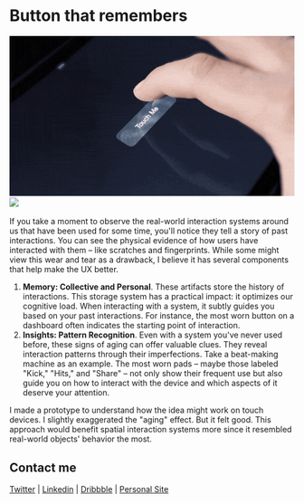 # Button that remembers

<img src="Gifs/164_A_button_That_Rememebers_Live.gif" width="800px">
<img src="Gifs/163_Keypad_with_Buttons_that_remember_3.gif" width="800px">

If you take a moment to observe the real-world interaction systems around us that have been used for some time, you'll notice they tell a story of past interactions. You can see the physical evidence of how users have interacted with them – like scratches and fingerprints. While some might view this wear and tear as a drawback, I believe it has several components that help make the UX better.

1. **Memory: Collective and Personal**. These artifacts store the history of interactions. This storage system has a practical impact: it optimizes our cognitive load. When interacting with a system, it subtly guides you based on your past interactions. For instance, the most worn button on a dashboard often indicates the starting point of interaction.
2. **Insights: Pattern Recognition**. Even with a system you've never used before, these signs of aging can offer valuable clues. They reveal interaction patterns through their imperfections. Take a beat-making machine as an example. The most worn pads – maybe those labeled "Kick," "Hits," and "Share" – not only show their frequent use but also guide you on how to interact with the device and which aspects of it deserve your attention.

I made a prototype to understand how the idea might work on touch devices. I slightly exaggerated the "aging" effect. But it felt good. This approach would benefit spatial interaction systems more since it resembled real-world objects' behavior the most.

## Contact me
[Twitter](https://www.twitter.com/volorf) | [Linkedin](https://www.linkedin.com/in/oleg-frolov-6a6a4752/) | [Dribbble](https://dribbble.com/Volorf) | [Personal Site](https://olegfrolov.design/)